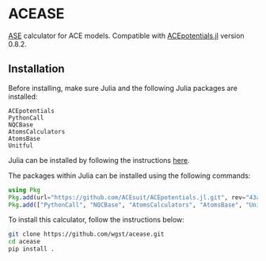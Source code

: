 # ACEASE

[ASE](https://wiki.fysik.dtu.dk/ase/) calculator for ACE models. Compatible with [ACEpotentials.jl](https://github.com/ACEsuit/ACEpotentials.jl) version 0.8.2.

## Installation

Before installing, make sure Julia and the following Julia packages are installed:
```
ACEpotentials
PythonCall
NQCBase
AtomsCalculators
AtomsBase
Unitful
```
Julia can be installed by following the instructions [here](https://julialang.org/downloads/platform/).

The packages within Julia can be installed using the following commands:
```julia
using Pkg
Pkg.add(url="https://github.com/ACEsuit/ACEpotentials.jl.git", rev="43ae686")
Pkg.add(["PythonCall", "NQCBase", "AtomsCalculators", "AtomsBase", "Unitful"])
```


To install this calculator, follow the instructions below:
```sh
git clone https://github.com/wgst/acease.git
cd acease
pip install .
```
